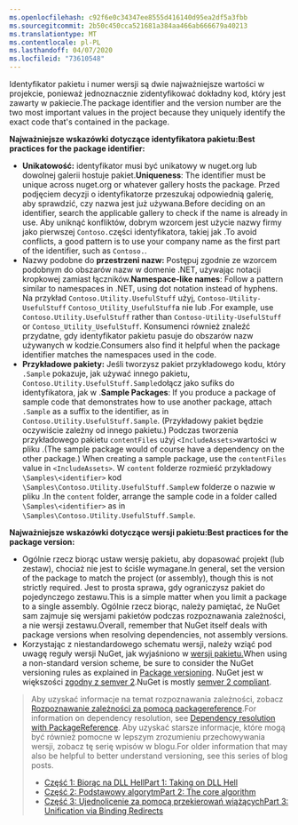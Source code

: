```yaml
---
ms.openlocfilehash: c92f6e0c34347ee8555d416140d95ea2df5a3fbb
ms.sourcegitcommit: 2b50c450cca521681a384aa466ab666679a40213
ms.translationtype: MT
ms.contentlocale: pl-PL
ms.lasthandoff: 04/07/2020
ms.locfileid: "73610548"
---
```

<span data-ttu-id="357ef-101">Identyfikator pakietu i numer wersji są dwie najważniejsze wartości w projekcie, ponieważ jednoznacznie zidentyfikować dokładny kod, który jest zawarty w pakiecie.</span><span class="sxs-lookup"><span data-stu-id="357ef-101">The package identifier and the version number are the two most important values in the project because they uniquely identify the exact code that's contained in the package.</span></span>

<span data-ttu-id="357ef-102">**Najważniejsze wskazówki dotyczące identyfikatora pakietu:**</span><span class="sxs-lookup"><span data-stu-id="357ef-102">**Best practices for the package identifier:**</span></span>

- <span data-ttu-id="357ef-103">**Unikatowość:** identyfikator musi być unikatowy w nuget.org lub dowolnej galerii hostuje pakiet.</span><span class="sxs-lookup"><span data-stu-id="357ef-103">**Uniqueness**: The identifier must be unique across nuget.org or whatever gallery hosts the package.</span></span> <span data-ttu-id="357ef-104">Przed podjęciem decyzji o identyfikatorze przeszukaj odpowiednią galerię, aby sprawdzić, czy nazwa jest już używana.</span><span class="sxs-lookup"><span data-stu-id="357ef-104">Before deciding on an identifier, search the applicable gallery to check if the name is already in use.</span></span> <span data-ttu-id="357ef-105">Aby uniknąć konfliktów, dobrym wzorcem jest użycie nazwy firmy jako pierwszej `Contoso.`części identyfikatora, takiej jak .</span><span class="sxs-lookup"><span data-stu-id="357ef-105">To avoid conflicts, a good pattern is to use your company name as the first part of the identifier, such as `Contoso.`.</span></span>
- <span data-ttu-id="357ef-106">Nazwy podobne do **przestrzeni nazw:** Postępuj zgodnie ze wzorcem podobnym do obszarów nazw w domenie .NET, używając notacji kropkowej zamiast łączników.</span><span class="sxs-lookup"><span data-stu-id="357ef-106">**Namespace-like names**: Follow a pattern similar to namespaces in .NET, using dot notation instead of hyphens.</span></span> <span data-ttu-id="357ef-107">Na przykład `Contoso.Utility.UsefulStuff` użyj, `Contoso-Utility-UsefulStuff` `Contoso_Utility_UsefulStuff`a nie lub .</span><span class="sxs-lookup"><span data-stu-id="357ef-107">For example, use `Contoso.Utility.UsefulStuff` rather than `Contoso-Utility-UsefulStuff` or `Contoso_Utility_UsefulStuff`.</span></span> <span data-ttu-id="357ef-108">Konsumenci również znaleźć przydatne, gdy identyfikator pakietu pasuje do obszarów nazw używanych w kodzie.</span><span class="sxs-lookup"><span data-stu-id="357ef-108">Consumers also find it helpful when the package identifier matches the namespaces used in the code.</span></span>
- <span data-ttu-id="357ef-109">**Przykładowe pakiety:** Jeśli tworzysz pakiet przykładowego kodu, który `.Sample` pokazuje, jak używać innego pakietu, `Contoso.Utility.UsefulStuff.Sample`dołącz jako sufiks do identyfikatora, jak w .</span><span class="sxs-lookup"><span data-stu-id="357ef-109">**Sample Packages**: If you produce a package of sample code that demonstrates how to use another package, attach `.Sample` as a suffix to the identifier, as in `Contoso.Utility.UsefulStuff.Sample`.</span></span> <span data-ttu-id="357ef-110">(Przykładowy pakiet będzie oczywiście zależny od innego pakietu.) Podczas tworzenia przykładowego pakietu `contentFiles` użyj `<IncludeAssets>`wartości w pliku .</span><span class="sxs-lookup"><span data-stu-id="357ef-110">(The sample package would of course have a dependency on the other package.) When creating a sample package, use the `contentFiles` value in `<IncludeAssets>`.</span></span> <span data-ttu-id="357ef-111">W `content` folderze rozmieść przykładowy `\Samples\<identifier>` kod `\Samples\Contoso.Utility.UsefulStuff.Sample`w folderze o nazwie w pliku .</span><span class="sxs-lookup"><span data-stu-id="357ef-111">In the `content` folder, arrange the sample code in a folder called `\Samples\<identifier>` as in `\Samples\Contoso.Utility.UsefulStuff.Sample`.</span></span>

<span data-ttu-id="357ef-112">**Najważniejsze wskazówki dotyczące wersji pakietu:**</span><span class="sxs-lookup"><span data-stu-id="357ef-112">**Best practices for the package version:**</span></span>

- <span data-ttu-id="357ef-113">Ogólnie rzecz biorąc ustaw wersję pakietu, aby dopasować projekt (lub zestaw), chociaż nie jest to ściśle wymagane.</span><span class="sxs-lookup"><span data-stu-id="357ef-113">In general, set the version of the package to match the project (or assembly), though this is not strictly required.</span></span> <span data-ttu-id="357ef-114">Jest to prosta sprawa, gdy ograniczysz pakiet do pojedynczego zestawu.</span><span class="sxs-lookup"><span data-stu-id="357ef-114">This is a simple matter when you limit a package to a single assembly.</span></span> <span data-ttu-id="357ef-115">Ogólnie rzecz biorąc, należy pamiętać, że NuGet sam zajmuje się wersjami pakietów podczas rozpoznawania zależności, a nie wersji zestawu.</span><span class="sxs-lookup"><span data-stu-id="357ef-115">Overall, remember that NuGet itself deals with package versions when resolving dependencies, not assembly versions.</span></span>
- <span data-ttu-id="357ef-116">Korzystając z niestandardowego schematu wersji, należy wziąć pod uwagę reguły wersji NuGet, jak wyjaśniono w [wersji pakietu.](../../concepts/package-versioning.md)</span><span class="sxs-lookup"><span data-stu-id="357ef-116">When using a non-standard version scheme, be sure to consider the NuGet versioning rules as explained in [Package versioning](../../concepts/package-versioning.md).</span></span> <span data-ttu-id="357ef-117">NuGet jest w większości [zgodny z semver 2](../../concepts/package-versioning.md#semantic-versioning-200).</span><span class="sxs-lookup"><span data-stu-id="357ef-117">NuGet is mostly [semver 2 compliant](../../concepts/package-versioning.md#semantic-versioning-200).</span></span>

> <span data-ttu-id="357ef-118">Aby uzyskać informacje na temat rozpoznawania zależności, zobacz [Rozpoznawanie zależności za pomocą packagereference](../../concepts/dependency-resolution.md#dependency-resolution-with-packagereference).</span><span class="sxs-lookup"><span data-stu-id="357ef-118">For information on dependency resolution, see [Dependency resolution with PackageReference](../../concepts/dependency-resolution.md#dependency-resolution-with-packagereference).</span></span> <span data-ttu-id="357ef-119">Aby uzyskać starsze informacje, które mogą być również pomocne w lepszym zrozumieniu przechowywania wersji, zobacz tę serię wpisów w blogu.</span><span class="sxs-lookup"><span data-stu-id="357ef-119">For older information that may also be helpful to better understand versioning, see this series of blog posts.</span></span>
>
> - [<span data-ttu-id="357ef-120">Część 1: Biorąc na DLL Hell</span><span class="sxs-lookup"><span data-stu-id="357ef-120">Part 1: Taking on DLL Hell</span></span>](https://blog.davidebbo.com/2011/01/nuget-versioning-part-1-taking-on-dll.html)
> - [<span data-ttu-id="357ef-121">Część 2: Podstawowy algorytm</span><span class="sxs-lookup"><span data-stu-id="357ef-121">Part 2: The core algorithm</span></span>](https://blog.davidebbo.com/2011/01/nuget-versioning-part-2-core-algorithm.html)
> - [<span data-ttu-id="357ef-122">Część 3: Ujednolicenie za pomocą przekierowań wiążących</span><span class="sxs-lookup"><span data-stu-id="357ef-122">Part 3: Unification via Binding Redirects</span></span>](https://blog.davidebbo.com/2011/01/nuget-versioning-part-3-unification-via.html)
